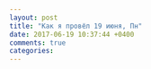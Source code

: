 ```yaml
---
layout: post
title: "Как я провёл 19 июня, Пн"
date: 2017-06-19 10:37:44 +0400
comments: true
categories: 
---
```

